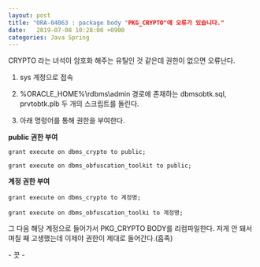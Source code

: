 ```yaml
---
layout: post
title: "ORA-04063 : package body "PKG_CRYPTO"에 오류가 있습니다."
date:   2019-07-08 10:28:00 +0900
categories: Java Spring
---
```


CRYPTO 라는 녀석이 암호화 해주는 유틸인 것 같은데 권한이 없으면 오류난다.

1. sys 계정으로 접속

2. &#37;ORACLE_HOME&#37;&#92;rdbms&#92;admin 경로에 존재하는 dbmsobtk.sql, prvtobtk.plb 두 개의 스크립트를 돌린다.

3. 아래 명령어를 통해 권한을 부여한다.

**public 권한 부여**
```
grant execute on dbms_crypto to public;

grant execute on dbms_obfuscation_toolkit to public;
```

**계정 권한 부여**
```
grant execute on dbms_crypto to 계정명;

grant execute on dbms_obfuscation_toolki to 계정명;
```

그 다음 해당 계정으로 들어가서 PKG_CRYPTO BODY를 리컴파일한다. 
저게 안 돼서 며칠 째 고생했는데 이제야 권한이 제대로 들어간다.(흡족)

&#45; 끗 &#45;